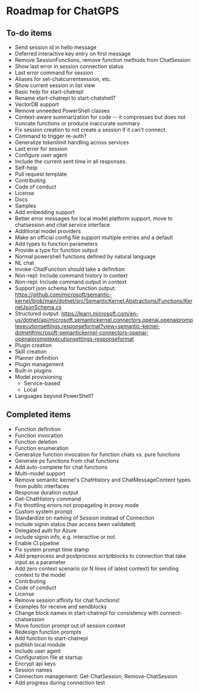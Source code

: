 Roadmap for ChatGPS
===================

## To-do items

* Send session id in hello message
* Deferred interactive key entry on first message
* Remove SessionFunctions, remove function methods from ChatSession
* Show last error in session connection status
* Last error command for session
* Aliases for set-chatcurrentsession, etc.
* Show current session in list view
* Basic help for start-chatrepl
* Rename start-chatrepl to start-chatshell?
* VectorDB support
* Remove unneeded PowerShell classes
* Context-aware summarization for code -- it compresses but does not truncate functions or produce inaccurate summary
* Fix session creation to not create a session if it can't connect.
* Command to trigger re-auth?
* Generalize tokenlimit handling across services
* Last error for session
* Configure user agent
* Include the current sent time in all responses.
* Self-help
* Pull request template
* Contributing
* Code of conduct
* License
* Docs
* Samples
* Add embedding support
* Better error messages for local model platform support, move to chatsession and chat service interface
* Additional model providers
* Make an official config file support multiple entries and a default
* Add types to function parameters
* Provide a type for function output
* Normal powershell functions defined by natural language
* NL chat
* Invoke-ChatFunction should take a definition
* Non-repl: Include command history in context
* Non-repl: Include command output in context
* Support json schema for function output: https://github.com/microsoft/semantic-kernel/blob/main/dotnet/src/SemanticKernel.Abstractions/Functions/KernelJsonSchema.cs
* Structured output: https://learn.microsoft.com/en-us/dotnet/api/microsoft.semantickernel.connectors.openai.openaipromptexecutionsettings.responseformat?view=semantic-kernel-dotnet#microsoft-semantickernel-connectors-openai-openaipromptexecutionsettings-responseformat
* Plugin creation
* Skill creation
* Planner definition
* Plugin management
* Built-in plugins
* Model provisioning
  * Service-based
  * Local
* Languages beyond PowerShell?

## Completed items

* Function definition
* Function invocation
* Function deletion
* Function enumeration
* Generalize function invocation for function chats vs. pure functions
* Generate ps functions from chat functions
* Add auto-complete for chat functions
* Multi-model support
* Remove semantic kernel's ChatHistory and ChatMessageContent types from public interfaces
* Response duration output
* Get-ChatHistory command
* Fix throttling errors not propagating in proxy mode
* Custom system prompt
* Standardize on naming of Session instead of Connection
* include signin status (has access been validated)
* Delegated auth for Azure
* include signin info, e.g. interactive or not.
* Enable CI pipeline
* Fix system prompt time stamp
* Add preprocess and postprocess scriptblocks to connection that take input as a parameter
* Add zero context scenario (or N lines of latest context) for sending context to the model
* Contributing
* Code of conduct
* License
* Remove session affinity for chat functions!
* Examples for receive and sendblocks
* Change block names in start-chatrepl for consistency with connect-chatsession
* Move function prompt out of session context
* Redesign function prompts
* Add function to start-chatrepl
* publish local module
* Include user agent
* Configuration file at startup
* Encrypt api keys
* Session names
* Connection management: Get-ChatSession, Remove-ChatSession
* Add progress during connection test
